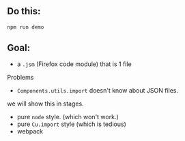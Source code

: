 #

## Do this:

`npm run demo`


## Goal:

- a `.jsm` (Firefox code module) that is 1 file

Problems
- `Components.utils.import` doesn't know about JSON files.


we will show this in stages.

- pure `node` style.  (which won't work.)
- pure `Cu.import` style (which is tedious)
- webpack
